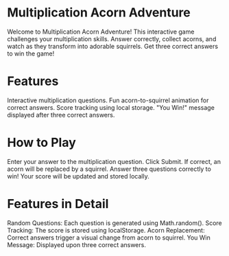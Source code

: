 # Multiplication Acorn Adventure

Welcome to Multiplication Acorn Adventure! This interactive game challenges your multiplication skills. Answer correctly, collect acorns, and watch as they transform into adorable squirrels. Get three correct answers to win the game!

# Features

Interactive multiplication questions.
Fun acorn-to-squirrel animation for correct answers.
Score tracking using local storage.
"You Win!" message displayed after three correct answers.

# How to Play

Enter your answer to the multiplication question.
Click Submit.
If correct, an acorn will be replaced by a squirrel.
Answer three questions correctly to win!
Your score will be updated and stored locally.

# Features in Detail

Random Questions: Each question is generated using Math.random().
Score Tracking: The score is stored using localStorage.
Acorn Replacement: Correct answers trigger a visual change from acorn to squirrel.
You Win Message: Displayed upon three correct answers.
